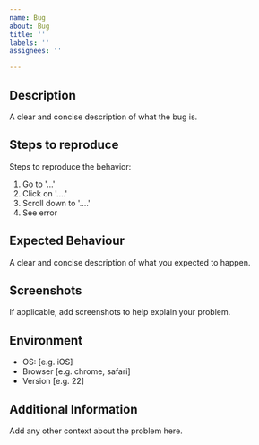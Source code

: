 ```yaml
---
name: Bug
about: Bug
title: ''
labels: ''
assignees: ''

---
```


## Description
A clear and concise description of what the bug is.

## Steps to reproduce
Steps to reproduce the behavior:
1. Go to '...'
2. Click on '....'
3. Scroll down to '....'
4. See error

## Expected Behaviour
A clear and concise description of what you expected to happen.

## Screenshots
If applicable, add screenshots to help explain your problem.

## Environment
 - OS: [e.g. iOS]
 - Browser [e.g. chrome, safari]
 - Version [e.g. 22]

## Additional Information
Add any other context about the problem here.
